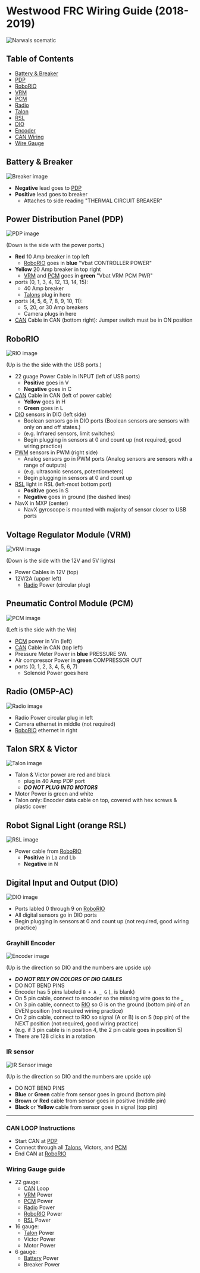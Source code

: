 # Westwood FRC Wiring Guide (2018-2019)

<!-- Author: Joshua Budd -->
<!-- Date: 2019/01/23 -->
<!-- Revised: 2019/01/23 -->

![Narwals scematic](https://www.chiefdelphi.com/uploads/default/optimized/3X/5/c/5c9037bbfb8bf6c847796320417f68c02262fb1a_2_690x500.jpeg "3128 Aluminum Narwals' scematic")

## Table of Contents

* [Battery & Breaker](#battery)
* [PDP](#pdp)
* [RoboRIO](#rio)
* [VRM](#vrm)
* [PCM](#pcm)
* [Radio](#radio)
* [Talon](#talon)
* [RSL](#rls)
* [DIO](#dio)
* [Encoder](#encoder)
* [CAN Wiring](#can)
* [Wire Gauge](#gauge)

<a id="battery"></a>
## Battery & Breaker
![Breaker image](https://camo.githubusercontent.com/0b495433d0d9e651cb5396a8a9f3491c686d3d36/68747470733a2f2f73332e616d617a6f6e6177732e636f6d2f73637265656e73746570735f6c6976652f696d6167655f6173736574732f6173736574732f3030312f3138392f3936342f6d656469756d2f63643034623564382d643137312d343235392d383764362d6431386133626461326338612e6a7067)

* **Negative** lead goes to [PDP](#pdp)
* **Positive** lead goes to breaker
    * Attaches to side reading "THERMAL CIRCUIT BREAKER"

<a id="pdp"></a>
## Power Distribution Panel (PDP)
![PDP image](https://camo.githubusercontent.com/830473ea9f270823bfd61f35b4557cb827954140/68747470733a2f2f73332e616d617a6f6e6177732e636f6d2f73637265656e73746570735f6c6976652f696d6167655f6173736574732f6173736574732f3030302f3238392f3930342f6f726967696e616c2f34373936383838382d626566312d343161622d623831652d3335653333626464373439632e706e67)

(Down is the side with the power ports.)

* **Red** 10 Amp breaker in top left
    * [RoboRIO](#rio) goes in **blue** "Vbat CONTROLLER POWER"
* **Yellow** 20 Amp breaker in top right
    * [VRM](#vrm) and [PCM](#pcm) goes in **green** "Vbat VRM PCM PWR"
* ports (0, 1, 3, 4, 12, 13, 14, 15):
    * 40 Amp breaker
    * [Talons](#talon) plug in here
* ports (4, 5, 6, 7, 8, 9, 10, 11):
    * 5, 20, or 30 Amp breakers
    * Camera plugs in here
* [CAN](#can) Cable in CAN (bottom right):
    Jumper switch must be in ON position

<a id="rio"></a>
## RoboRIO
![RIO image](https://camo.githubusercontent.com/d9bde9dbed2c45394b65d95f4e130a4581ef81f4/68747470733a2f2f73332e616d617a6f6e6177732e636f6d2f73637265656e73746570735f6c6976652f696d6167655f6173736574732f6173736574732f3030302f3238392f3930332f6f726967696e616c2f62373061653839342d653063352d343964332d623865322d3032346537366264376336632e706e67)

(Up is the the side with the USB ports.)

* 22 guage Power Cable in INPUT (left of USB ports)
    * **Positive** goes in V
    * **Negative** goes in C
* [CAN](#can) Cable in CAN (left of power cable)
    * **Yellow** goes in H
    * **Green** goes in L
* [DIO](#dio) sensors in DIO (left side)
    * Boolean sensors go in DIO ports (Boolean sensors are sensors with only on and off states.)
    * (e.g. Infrared sensors, limit switches)
    * Begin plugging in sensors at 0 and count up (not required, good wiring practice)
* [PWM](#pwm) sensors in PWM (right side)
    * Analog sensors go in PWM ports (Analog sensors are sensors with a range of outputs)
    * (e.g. ultrasonic sensors, potentiometers)
    * Begin plugging in sensors at 0 and count up
* [RSL](#rsl) light in RSL (left-most bottom port)
    * **Positive** goes in S
    * **Negative** goes in ground (the dashed lines)
* NavX in MXP (center)
    * NavX gyroscope is mounted with majority of sensor closer to USB ports

<a id="vrm"></a>
## Voltage Regulator Module (VRM)
![VRM image](https://camo.githubusercontent.com/cefd54640d976bda2b24c11119e1a0acef85805f/68747470733a2f2f73332e616d617a6f6e6177732e636f6d2f73637265656e73746570735f6c6976652f696d6167655f6173736574732f6173736574732f3030302f3238392f3930362f6f726967696e616c2f62373762363261622d623963612d346530332d393431352d6664656533373839616634322e706e673f31343833353439323130)

(Down is the side with the 12V and 5V lights)

* Power Cables in 12V (top)
* 12V/2A (upper left)
    * [Radio](#radio) Power (circular plug)

<a id="pcm"></a>
## Pneumatic Control Module (PCM)
![PCM image](https://camo.githubusercontent.com/233e3fb008c2e5af5def9a2148eaabbe69380d9e/687474703a2f2f736c696465706c617965722e636f6d2f736c6964652f373334363433342f32342f696d616765732f392f506e65756d617469632b436f6e74726f6c2b4d6f64756c652b2850434d292e6a7067)

(Left is the side with the Vin)

* [PCM](#pcm) power in Vin (left)
* [CAN](#can) Cable in CAN (top left)
* Pressure Meter Power in **blue** PRESSURE SW.
* Air compressor Power in **green** COMPRESSOR OUT
* ports (0, 1, 2, 3, 4, 5, 6, 7)
    * Solenoid Power goes here

<a id="radio"></a>
## Radio (OM5P-AC)
![Radio image](https://camo.githubusercontent.com/03df5f5152b9223cab19e8c20c678cd58acadde3/68747470733a2f2f7777772e62726f616462616e6462757965722e636f6d2f696d616765732f70726f64756374732f6f70656e6d6573682f6f6d35702d61632d372e706e673f77696474683d343030)

* Radio Power circular plug in left
* Camera ethernet in middle (not required)
* [RoboRIO](#rio) ethernet in right

<a id="talon"></a>
## Talon SRX & Victor
![Talon image](https://camo.githubusercontent.com/440f1a79acac64e95bc5f25d42493260b2a4c763/68747470733a2f2f7777772e766578726f626f746963732e636f6d2f6d656469612f636174616c6f672f70726f647563742f63616368652f312f696d6167652f39646637386561623333353235643038643665356662386432373133366539352f322f312f3231372d343335382d6f6e2d74616c6f6e2e6a7067)

* Talon & Victor power are red and black
    * plug in 40 Amp PDP port
    * ***DO NOT PLUG INTO MOTORS***
* Motor Power is green and white
* Talon only: Encoder data cable on top, covered with hex screws & plastic cover 

<a id="rsl"></a>
## Robot Signal Light (orange RSL)
![RSL image](https://camo.githubusercontent.com/7a5fef32a7def38ab32085348a5896fdeb144583/68747470733a2f2f6d696c696c616e69726f626f746963732e676974626f6f6b732e696f2f6672632d656c656374726963616c2d6269626c652f636f6e74656e742f726f626f52494f2f72736c2e6a7067)

* Power cable from [RoboRIO](#rio)
    * **Positive** in La and Lb
    * **Negative** in N

<a id="dio"></a>
## Digital Input and Output (DIO)
![DIO image](https://lh3.googleusercontent.com/OzJ9KZFlNvmwgM-J1iNCvhOCIkKYclQIC00oVAzyyDzcTzNY2mH55wp6UL3KJ8fmAI4AxLUB0Mzfha6DSqlcfTtfmkjiWtmlvXXgY4n-g8CZnZmWELl_bnS6KiJE_VdNO90tHUGoKEoxo1sqh6O_hckiu1VR5kSwLD1WmPKBULM0AmEq-ukLH91C21JikteUyu_ovyARsDxIRIKjMQlfmeI-OQKk0tjGMrLbvjYrUyRQle6O_rnz-BSFvxSQSgplKRdzi8RnIs81c-o8QD1fEvi84ArVksMs1dSYa2ViX4htxFrsG9q4mHefC_iCKVSWt772v8HTjgWG0xbF8DqS3j1N3U02ovxsQm2eAY_SjikkCU9Pj2Q35hx7qEen94LOXHctgNExF3-pgryrQYzUScuQcKI-jsZpu-AUseZzKyvzYrT-23ioi3mFcubUd5a5unmRQcsRHnfTjl0U4K0JxQmP39hQWWzbnF-x4bBCQywmfEKAk8i-WUFEodB6ONmHVsVZISBqLqG97HdTaiG9KWIN2uov5rkfxoJlWxTwl4PLXR4zAQ3VvA1BldCNtsKkNqzq4a1NHvz6Q0F10sZA2ECcxzjn7kB0mDoq4cOE8H3_Ceg0cMAnhN-9q4V0vi_hXODFbGLgx2PxRCvUEKuZNUp50tIS83GuzBbUKwxZxo_aIHB5QHiVW1XN590TdeUeWs2ffPMpg79PFrPqqw=w470-h626-no)

* Ports labled 0 through 9 on [RoboRIO](#rio)
* All digital sensors go in DIO ports
* Begin plugging in sensors at 0 and count up (not required, good wiring practice)

<a id="encoder"></a>
### Grayhill Encoder
![Encoder image](https://lh3.googleusercontent.com/wko3en9Z8KM560biqJSt4U9EOPXYX4OS94wFihy7Y_VYtULn3bLoMOG3uVmUNbGhRSesz9U6dzM2zqEcxkI3lKkwEFx2qZQA2HYIxUhzCE6-uuGjvPWB2lWq_ZhGehcfAWXISmZih_qHC784WLivPGCIq3XxNbOwJ-wGZjFV-Zo319Oc-NF-1VVtVj997Ypr6Xddl65mufv7wKHvJMcNDHTCGilkw8fQhdAvTeLzrxSh3zNnrEeCO9z3e_kNNWq2qg5g1jr6ReMof2TClRPDK4pu-fY6T9QOApqKwiSgD7cHggBgGmL5iKnbuUP8EzrNC3YUZidld7QiZicVKKXlqV0LzkpeWD8tpgK5gagZdqf9cElq1UD5t_s2frKiN0Eso_XQLqSlqBduNLA8KAeod3o-qq27gs_ncuPV4-PW1LPm-VWmq5cyRDctp7AumYGHhBkkgUCTV-GrdbPB5xJBN2lNQtaGDQDMECcyvitW74QjguA-J5sfYjoXrb86JMTEdrnxKO6t2jBPESP3HA1OZLBJK9LCyB0YrHK0cSvLloEteITxoKi7Vis2AP3fVjYs2d6EMGMQPMwJ6IYrSp7vTTH_UFCXrq88NxKHY8vl64p2OJScTVyOaU0sfrVyTMjMPdCHUCHdiOUtnOkONDhhKj1D=w470-h626-no)

(Up is the direction so DIO and the numbers are upside up)

* ***DO NOT RELY ON COLORS OF DIO CABLES***
* DO NOT BEND PINS
* Encoder has 5 pins labeled `B + A _ G` (\_ is blank)
* On 5 pin cable, connect to encoder so the missing wire goes to the \_
* On 3 pin cable, connect to [RIO](#rio) so G is on the ground (bottom pin) of an EVEN position (not required wiring practice)
* On 2 pin cable, connect to RIO so signal (A or B) is on S (top pin) of the NEXT position (not required, good wiring practice)
* (e.g. if 3 pin cable is in position 4, the 2 pin cable goes in position 5)
* There are 128 clicks in a rotation

<a id="ir"></a>
### IR sensor
![IR Sensor image]()

(Up is the direction so DIO and the numbers are upside up)

* DO NOT BEND PINS
* **Blue** or **Green** cable from sensor goes in ground (bottom pin)
* **Brown** or **Red** cable from sensor goes in positive (middle pin)
* **Black** or **Yellow** cable from sensor goes in signal (top pin)

---

<a id="can"></a>
### CAN LOOP Instructions

* Start CAN at [PDP](#pdp)
* Connect through all [Talons](#talon), Victors, and [PCM](#pcm)
* End CAN at [RoboRIO](#rio)

<a id="gauge"></a>
### Wiring Gauge guide

* 22 gauge:
    * [CAN](#can) Loop
    * [VRM](#vrm) Power
    * [PCM](#pcm) Power
    * [Radio](#radio) Power
    * [RoboRIO](#rio) Power
    * [RSL](#rsl) Power
* 16 gauge:
    * [Talon](#talon) Power
    * Victor Power
    * Motor Power
* 6 gauge:
    * [Battery](#battery) Power
    * Breaker Power

